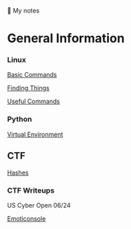 :page_with_curl: My notes
<h1>General Information</h1>
	<h3>Linux</h3>

[Basic Commands](Upload/General/Linux/Basics.md)

[Finding Things](Upload/General/Linux/Finding.md)

[Useful Commands](General/Linux/Useful.md)

<h3>Python</h3>

[Virtual Environment](General/Python/venv.md)


<h2>CTF</h2>

[Hashes](CTF/Hashing/Hash.md)

<h3>CTF Writeups</h3>
US Cyber Open 06/24

[Emoticonsole](Upload/WriteUPs/Emoticonsole.md)
